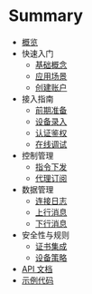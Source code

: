 # Summary
* [概览](README.md)
* 快速入门
  * [基础概念](introduction/concept.md)
  * [应用场景](introduction/scenario.md)
  * [创建账户](introduction/account.md)
* 接入指南
  * [前期准备](access/preparation.md)
  * [设备录入](access/device_create.md)
  * [认证鉴权](access/device_auth.md)
  * [在线调试](access/device_message.md)
* 控制管理
  * [指令下发](manage/device_control.md)
  * [代理订阅](manage/device_agent.md)
* 数据管理
  * [连接日志](data/connect.md)
  * [上行消息](data/upstream.md)
  * [下行消息](data/downstream.md)
* 安全性与规则
  * [证书集成](security/certs.md)
  * [设备策略](security/policies.md)
* [API 文档](rest/rest.md)
* [示例代码](product/product.md)